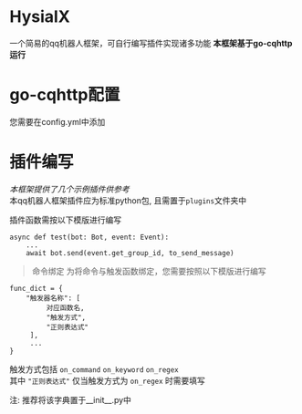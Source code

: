 # HysialX
一个简易的qq机器人框架，可自行编写插件实现诸多功能
__本框架基于go-cqhttp运行__
# go-cqhttp配置
您需要在config.yml中添加
# 插件编写
_本框架提供了几个示例插件供参考_  
本qq机器人框架插件应为标准python包, 且需置于<code>plugins</code>文件夹中

插件函数需按以下模版进行编写
<pre><code>async def test(bot: Bot, event: Event):
    ...
    await bot.send(event.get_group_id, to_send_message)
</code></pre>

>命令绑定
为将命令与触发函数绑定，您需要按照以下模版进行编写
<pre><code>func_dict = {
    "触发器名称": [
         对应函数名,
         "触发方式",
         "正则表达式"
     ],
     ...
}</code></pre>
触发方式包括 <code>on_command</code> <code>on_keyword</code> <code>on_regex</code>  
其中 <code>"正则表达式"</code> 仅当触发方式为 <code>on_regex</code> 时需要填写

注: 推荐将该字典置于__init__.py中

